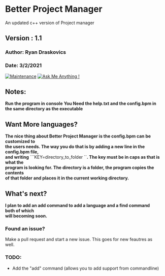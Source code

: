 # Better Project Manager
An updated c++ version of Project manager

## Version : 1.1
### Author: Ryan Draskovics
### Date: 3/2/2021

[![Maintenance](https://img.shields.io/badge/Maintained%3F-yes-green.svg)](https://GitHub.com/RyanD524/Better-Project-Manager)
[![Ask Me Anything !](https://img.shields.io/badge/Ask%20me-anything-1abc9c.svg)](https://GitHub.com/RyanD524/RyanD524)

## Notes:
__Run the program in console__
__You Need the help.txt and the config.bpm in the same directory as the executable__

## Want More languages?
__The nice thing about Better Project Manager is the config.bpm can be customized to <br /> the users needs. The way you do that is by adding a new line in the config.bpm file,<br />and writing__ ```KEY=directory_to_folder ``__. The key must be in caps as that is what the <br /> program is looking for. The directory is a folder, the program copies the contents<br /> of that folder and places it in the current working directory.__

## What's next?
__I plan to add an add command to add a language and a find command both of which<br/>will becoming soon.__
<br/>
### Found an issue? 
Make a pull request and start a new issue. This goes for new feautres as well.

### TODO:
- Add the "add" command (allows you to add support from commandline)
